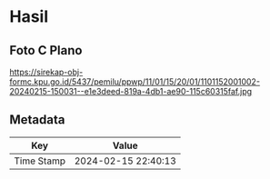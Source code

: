 # Hasil

## Foto C Plano

https://sirekap-obj-formc.kpu.go.id/5437/pemilu/ppwp/11/01/15/20/01/1101152001002-20240215-150031--e1e3deed-819a-4db1-ae90-115c60315faf.jpg


## Metadata

| Key        | Value               |
| ---------- | ------------------- |
| Time Stamp | 2024-02-15 22:40:13 |



